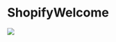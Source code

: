 # ShopifyWelcome
<div id="HeaderLogo">
<img src="https://cdn.shopify.com/assets2/global/share-image-generic-d2563f395d49fb044880feba53ab22b1a7d01fe62c7943a397e58f69f60fa206.png">
</div>



<style>

</style>

<script>

</script>

